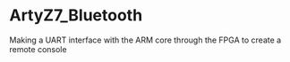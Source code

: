 # ArtyZ7_Bluetooth
Making a UART interface with the ARM core through the FPGA to create a remote console
